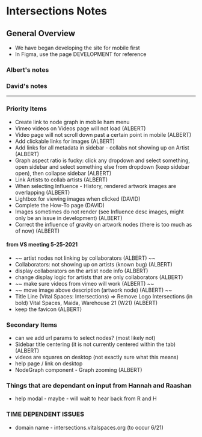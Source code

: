 # Intersections Notes

## General Overview

- We have began developing the site for mobile first
- In Figma, use the page DEVELOPMENT for reference

### Albert's notes

### David's notes

---

### Priority Items

- Create link to node graph in mobile ham menu
- Vimeo videos on Videos page will not load (ALBERT)
- Video page will not scroll down past a certain point in mobile (ALBERT)
- Add clickable links for images (ALBERT)
- Add links for all metadata in sidebar - collabs not showing up on Artist (ALBERT)
- Graph aspect ratio is fucky: click any dropdown and select something, open sidebar and select something else from dropdown (keep sidebar open), then collapse sidebar (ALBERT)
- Link Artists to collab artists (ALBERT)
- When selecting Influence - History, rendered artwork images are overlapping (ALBERT)
- Lightbox for viewing images when clicked (DAVID)
- Complete the How-To page (DAVID)
- Images sometimes do not render (see Influence desc images, might only be an issue in development) (ALBERT)
- Correct the influence of gravity on artwork nodes (there is too much as of now) (ALBERT)

#### from VS meeting 5-25-2021

- ~~ artist nodes not linking by collaborators (ALBERT) ~~
- Collaborators: not showing up on artists (known bug) (ALBERT)
- display collaborators on the artist node info (ALBERT)
- change display logic for artists that are only collaborators (ALBERT)
- ~~ make sure videos from vimeo will work (ALBERT) ~~
- ~~ move image above description (artwork node) (ALBERT) ~~
- Title Line (Vital Spaces: Intersections) => Remove Logo Intersections (in bold) Vital Spaces, Maida, Warehouse 21 (W21) (ALBERT)
- keep the favicon (ALBERT)

### Secondary Items

- can we add url params to select nodes? (most likely not)
- Sidebar title centering (it is not currently centered within the tab) (ALBERT)
- videos are squares on desktop (not exactly sure what this means)
- help page / link on desktop
- NodeGraph component - Graph zooming (ALBERT)

### Things that are dependant on input from Hannah and Raashan

- help modal - maybe - will wait to hear back from R and H

### TIME DEPENDENT ISSUES

- domain name - intersections.vitalspaces.org (to occur 6/21)
